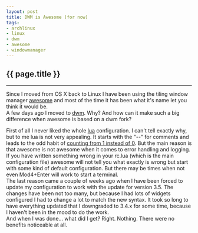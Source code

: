 ```yaml
---
layout: post
title: DWM is Awesome (for now)
tags:
- archlinux
- linux
- dwm
- awesome
- windowmanager
---
```


{{ page.title }}
----------------
----------------

Since I moved from OS X back to Linux I have been using the tiling window
manager [awesome](https://awesome.naquadah.org) and most of the time it has been
what it's name let you think it would be.  
A few days ago I moved to [dwm](http://dwm.suckless.org/). Why? And how can it
make such a big difference when awesome is based on a dwm fork?

First of all I never liked the whole [lua](http://www.lua.org/) configuration. I
can't tell exactly why, but to me lua is not very appealing. It starts with the
"--" for comments and leads to the odd habit of [counting from 1 instead of
0](http://lua-users.org/wiki/CountingFromOne).  But the main reason is that
awesome is not awesome when it comes to error handling and logging. If you have
written something wrong in your rc.lua (which is the main configuration file)
awesome will not tell you what exactly is wrong but start with some kind of
default configuration. But there may be times when not even Mod4+Enter will work
to start a terminal.  
The last reason came a couple of weeks ago when I have been forced to update my
configuration to work with the update for version 3.5. The changes have been not
too many, but because I had lots of widgets configured I had to change a lot to
match the new syntax. It took so long to have everything updated that I
downgraded to 3.4.x for some time, because I haven't been in the mood to do the
work.  
And when I was done... what did I get? Right. Nothing. There were no benefits
noticeable at all.
